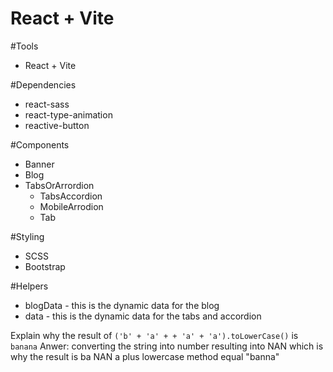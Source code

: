 # React + Vite

#Tools

- React + Vite

#Dependencies

- react-sass
- react-type-animation
- reactive-button

#Components

- Banner
- Blog
- TabsOrArrordion
  - TabsAccordion
  - MobileArrodion
  - Tab

#Styling

- SCSS
- Bootstrap

#Helpers

- blogData - this is the dynamic data for the blog
- data - this is the dynamic data for the tabs and accordion

Explain why the result of `('b' + 'a' + + 'a' + 'a').toLowerCase()` is `banana`
Anwer: converting the string into number resulting into NAN which is why
the result is ba NAN a plus lowercase method equal "banna"
